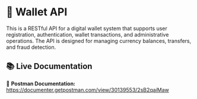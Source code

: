 # 💼 Wallet API

This is a RESTful API for a digital wallet system that supports user registration, authentication, wallet transactions, and administrative operations. The API is designed for managing currency balances, transfers, and fraud detection.

## 📚 Live Documentation

🔗 **Postman Documentation:** https://documenter.getpostman.com/view/30139553/2sB2qaiMaw
